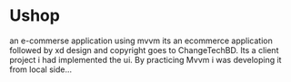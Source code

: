 # Ushop
an e-commerse application using mvvm
its an ecommerce application followed by xd design and copyright goes to ChangeTechBD.
Its a client project i had implemented the ui.
By practicing Mvvm i was developing it from local side...
